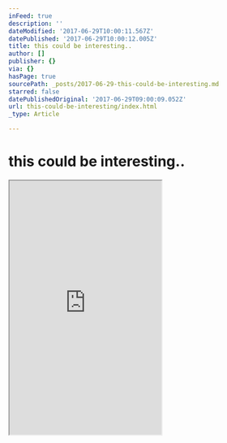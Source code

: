 ```yaml
---
inFeed: true
description: ''
dateModified: '2017-06-29T10:00:11.567Z'
datePublished: '2017-06-29T10:00:12.005Z'
title: this could be interesting..
author: []
publisher: {}
via: {}
hasPage: true
sourcePath: _posts/2017-06-29-this-could-be-interesting.md
starred: false
datePublishedOriginal: '2017-06-29T09:00:09.052Z'
url: this-could-be-interesting/index.html
_type: Article

---
```

# this could be interesting..

<iframe src="https://the-grid.github.io/ed-userhtml/?g=eJytVdFymzAQfPdXqHQ6bmdqsHGctsR2p0_9jMwBAq4IxEhnE7fTf68E2MEJjdNiHmxxOq12905irekg-HbiRrIkwJIr9mvCzFNJjYSyDJjiAgj3_K6Jx6grAYeAEYSii9UYUxaw2y_z6uFu8nsycVMQgqvDBaxunb9s1tlIIiRQIHhCZzj-aCAsIOUNiqwgQjICFjbzJCcUMspt5ClWxjHNqBcgBeWRhrvSjINuaIQQ5QlEfLZHjSGKZpMM45iXPQ7-v5BYPGPxaTSLwoxFa8XfME7s5vbt0XQItRQ7anJIVgFbzd_ZsbX59NKAJlIVQTs0deLvZ2byI7O_H2zOrNCzS3n9-geZ3JvOHKri3F3eDaX2ZPbN7jfVC6h_yXwBlPgDNRO2AKmSuzKeRVJIFbC3sXmilRXeReoMWxcTc-pmGn9yg3PTFraCOMYyNYHb6oEt_eORUtz0SMS7k_AUaKBlBprmGe21153_dYx7FgnQeuOcrgJnOzmbONph4hZrDSxTPNlMM6Iq8Ly6rl2qkYgrc50UHmU8VRhPzVWhUk6b6X0ooMyndvUai5RpFW2c3uIwRAibpVpGCKLwFm5Vps5x_6ZQzeZ9Vm1ROk7nU51nzvbCdiTzg_Q_uykm55v5ziN50_HT7doz8J38_hCMhe37gGFDfumOBCd9aCVnsvK-y2-EX21SFqt7G7oveLkbY6E_zkLb1872x04TA5bsyvzABApmnCJLz3UvOvJKQwYaCCPBpYLFGPnLa8jviDBdccj1m6s1wZBmiHk0RvDNVQRbFkxBYb7xr9D7_3LtBUEgcvMh2BVjZK-uIdvcWCyUWhsiNTcn81rCj4cdS02QGltPpXZH1fr2arWearZHXjOZMGtCLZWIX9Hmzd8fUu830w" height="500" style=""></iframe>